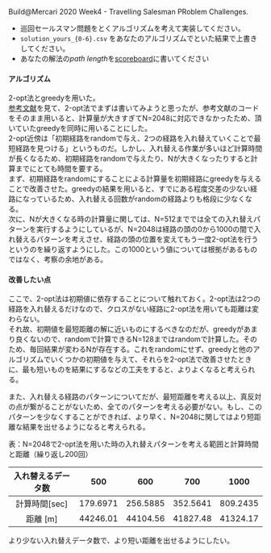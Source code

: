 Build@Mercari 2020 Week4 - Travelling Salesman PRoblem Challenges.

* 巡回セールスマン問題をとくアルゴリズムを考えて実装してください。
* `solution_yours_{0-6}.csv` をあなたのアルゴリズムでといた結果で上書きしてください。
* あなたの解法の*path length*を[scoreboard]に書いてください

[scoreboard]: https://docs.google.com/spreadsheets/d/1t4ScULZ7aZpDJL8i9AVFQfqL7sErjT5i3cmC1G5ecR8/edit?usp=sharing

<h4>アルゴリズム</h4>

2-opt法とgreedyを用いた。  
[参考文献]を見て、2-opt法でまずは書いてみようと思ったが、参考文献のコードをそのまま用いると、計算量が大きすぎてN=2048に対応できなかったため、頂いていたgreedyを同時に用いることにした。  
2-opt近傍は「初期経路をrandomで与え、2つの経路を入れ替えていくことで最短経路を見つける」というものだ。しかし、入れ替える作業が多いほど計算時間が長くなるため、初期経路をrandomで与えたり、Nが大きくなったりすると計算までにとても時間を要する。  
まず、初期経路をrandomにすることによる計算量を初期経路にgreedyを与えることで改善させた。greedyの結果を用いると、すでにある程度交差の少ない経路になっているため、入れ替える回数がrandomの経路よりも格段に少なくなる。  
次に、Nが大きくなる時の計算量に関しては、N=512まででは全ての入れ替えパターンを実行するようにしているが、N=2048は経路の頭の0から1000の間で入れ替えるパターンを考えさせ、経路の頭の位置を変えてもう一度2-opt法を行うというのを繰り返すようにした。この1000という値については根拠があるものではなく、考察の余地がある。  


<h4>改善したい点</h4>

ここで、2-opt法は初期値に依存することについて触れておく。2-opt法は2つの経路を入れ替えるだけなので、クロスがない経路に2-opt法を用いても距離は変わらない。  
それ故、初期値を最短距離の解に近いものにするべきなのだが、greedyがあまり良くないので、randomで計算できるN=128まではrandomで計算した。そのため、毎回結果が変わるNが存在する。これをrandomにせず、greedyと他のアルゴリズムでいくつかの初期値を与えて、それらを2-opt法で改善させたときに、最も短いものを結果にするなどの工夫をすると、よりよくなると考えられる。

また、入れ替える経路のパターンについてだが、最短距離を考える以上、真反対の点が繋がることがないため、全てのパターンを考える必要がない。もし、このパターンを少なくすることができれば、より早く、N=2048に関してはより短距離な結果を出せるようになると考えられる。

表：N=2048で2-opt法を用いた時の入れ替えパターンを考える範囲と計算時間と距離（繰り返し200回）

|入れ替えるデータ数| 500| 600 | 700 | 1000 |
| :---: | :---: | :---: | :---: | :---: |
| 計算時間[sec]| 179.6971 | 256.5885 | 352.5641 | 809.2435 |
| 距離 [m] | 44246.01 | 44104.56 | 41827.48 | 41324.17 |

より少ない入れ替えデータ数で、より短い距離を出せるようにしたい。

[参考文献]: http://codecrafthouse.jp/p/2016/08/traveling-salesman-problem/#opt